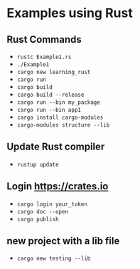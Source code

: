 # Examples using Rust

## Rust Commands
- `rustc Example1.rs`
- `./Example1`
- `cargo new learning_rust`
- `cargo run`
- `cargo build`
- `cargo build --release`
- `cargo run --bin my_package`
- `cargo run --bin app1`
- `cargo install cargo-modules`
- `cargo-modules structure --lib`
## Update Rust compiler
- `rustup update`

## Login  https://crates.io
- `cargo login your_token`
- `cargo doc --open`
- `cargo publish`

## new project with a lib file
- `cargo new testing --lib`
